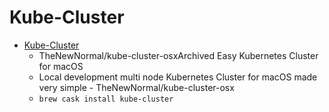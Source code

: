 # Kube-Cluster
- [Kube-Cluster](https://github.com/TheNewNormal/kube-cluster-osx)
  -  TheNewNormal/kube-cluster-osxArchived Easy Kubernetes Cluster for macOS
  - Local development  multi node Kubernetes Cluster for macOS made very simple - TheNewNormal/kube-cluster-osx
  - `brew cask install kube-cluster`
